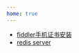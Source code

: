 ```yaml
---
home: true
---
```


- [fiddler手机证书安装](/common/serverConfig/fiddler/fiddlerAppCapConfig.html)
- [redis server](/common/serverConfig/redisServer.html)
